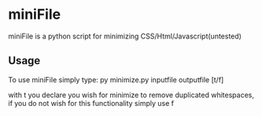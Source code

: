# miniFile
miniFile is a python script for minimizing CSS/Html/Javascript(untested)

## Usage
To use miniFile simply type:
py minimize.py inputfile outputfile [t/f]

with t you declare you wish for minimize to remove duplicated whitespaces, if you do not wish for this functionality simply use f